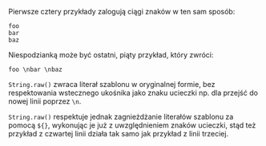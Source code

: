 Pierwsze cztery przykłady zalogują ciągi znaków w ten sam sposób:

```
foo
bar
baz
```

Niespodzianką może być ostatni, piąty przykład, który zwróci:

```
foo \nbar \nbaz
```

`String.raw()` zwraca literał szablonu w oryginalnej formie, bez respektowania wstecznego ukośnika jako znaku ucieczki np. dla przejść do nowej linii poprzez `\n`.

`String.raw()` respektuje jednak zagnieżdżanie literałów szablonu za pomocą `${}`, wykonując je już z uwzględnieniem znaków ucieczki, stąd też przykład z czwartej linii działa tak samo jak przykład z linii trzeciej.
